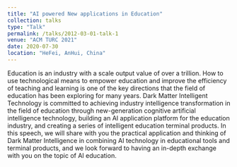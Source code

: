```yaml
---
title: "AI powered New applications in Education"
collection: talks
type: "Talk"
permalink: /talks/2012-03-01-talk-1
venue: "ACM TURC 2021"
date: 2020-07-30
location: "HeFei, AnHui, China"
---
```


Education is an industry with a scale output value of over a trillion. How to use technological means to empower education and improve the efficiency of teaching and learning is one of the key directions that the field of education has been exploring for many years. Dark Matter Intelligent Technology is committed to achieving industry intelligence transformation in the field of education through new-generation cognitive artificial intelligence technology, building an AI application platform for the education industry, and creating a series of intelligent education terminal products. In this speech, we will share with you the practical application and thinking of Dark Matter Intelligence in combining AI technology in educational tools and terminal products, and we look forward to having an in-depth exchange with you on the topic of AI education.

